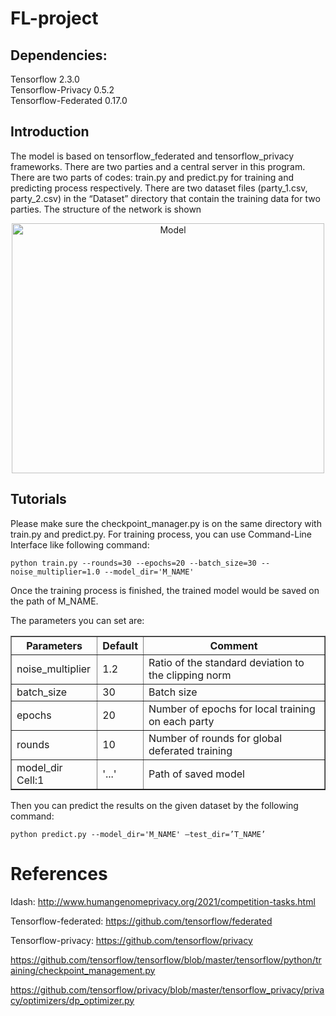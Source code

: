 # FL-project

## Dependencies:
Tensorflow 2.3.0 <br>
Tensorflow-Privacy 0.5.2 <br>
Tensorflow-Federated 0.17.0  <br>

## Introduction
The model is based on tensorflow_federated and tensorflow_privacy frameworks. There are two parties and a central server in this program. There are two parts of codes: train.py and predict.py for training and predicting process respectively. There are two dataset files (party_1.csv, party_2.csv) in the “Dataset” directory that contain the training data for two parties. The structure of the network is shown

<!--- ![LSTM2](https://user-images.githubusercontent.com/111822855/188915049-a88f1249-fdc5-41e9-a7f0-31d0ce32ec81.png) -->

<div align="center">
<img src="https://user-images.githubusercontent.com/111822855/188915049-a88f1249-fdc5-41e9-a7f0-31d0ce32ec81.png" width="500" height="400" alt="Model"/><br/>
</div>


## Tutorials
Please make sure the checkpoint_manager.py is on the same directory with train.py and predict.py.
For training process, you can use Command-Line Interface like following command:

```
python train.py --rounds=30 --epochs=20 --batch_size=30 --noise_multiplier=1.0 --model_dir='M_NAME'
```
Once the training process is finished, the trained model would be saved on the path of M_NAME.

The parameters you can set are:


<div align="center">

<table id="tfhover" class="tftable" border="1">
<tr><th>Parameters</th><th>Default</th><th>Comment</th></tr>
<tr><td>noise_multiplier</td><td>1.2</td><td>Ratio of the standard deviation to the clipping norm</td></tr>
<tr><td>batch_size</td><td>30</td><td>Batch size</td></tr>
<tr><td>epochs</td><td>20</td><td>Number of epochs for local training on each party</td></tr>
<tr><td>rounds</td><td>10</td><td>Number of rounds for global deferated training</td></tr>
<tr><td>model_dir Cell:1</td><td>'...'</td><td>Path of saved model</td></tr>
</table>
</div>

Then you can predict the results on the given dataset by the following command:
```
python predict.py --model_dir='M_NAME' –test_dir=’T_NAME’
```

# References
Idash: http://www.humangenomeprivacy.org/2021/competition-tasks.html

Tensorflow-federated: https://github.com/tensorflow/federated

Tensorflow-privacy: https://github.com/tensorflow/privacy

https://github.com/tensorflow/tensorflow/blob/master/tensorflow/python/training/checkpoint_management.py

https://github.com/tensorflow/privacy/blob/master/tensorflow_privacy/privacy/optimizers/dp_optimizer.py


